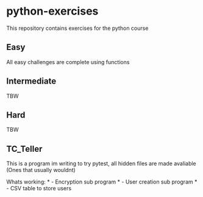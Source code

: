 # python-exercises

This repository contains exercises for the python course

## Easy

All easy challenges are complete using functions

## Intermediate

TBW

## Hard

TBW

## TC_Teller

This is a program im writing to try pytest, all hidden files are made avaliable (Ones that usually wouldnt)

Whats working:
    * - Encryption sub program
    * - User creation sub program
    * - CSV table to store users


